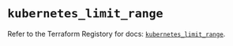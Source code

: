 # `kubernetes_limit_range`

Refer to the Terraform Registory for docs: [`kubernetes_limit_range`](https://www.terraform.io/docs/providers/kubernetes/r/limit_range).

